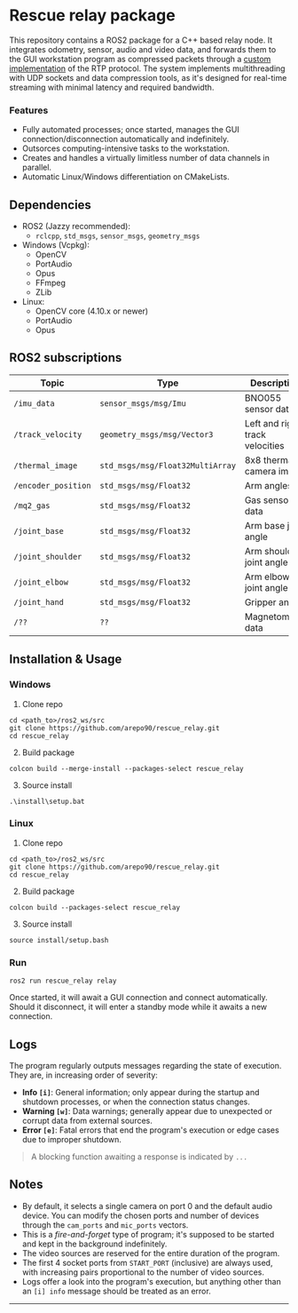 # Rescue relay package

This repository contains a ROS2 package for a C++ based relay node. It integrates odometry, sensor, audio and video data, and forwards them to the GUI workstation program as compressed packets through a [custom implementation](https://github.com/arepo90/ROTAS) of the RTP protocol. The system implements multithreading with UDP sockets and data compression tools, as it's designed for real-time streaming with minimal latency and required bandwidth.

### Features

- Fully automated processes; once started, manages the GUI connection/disconnection automatically and indefinitely.
- Outsorces computing-intensive tasks to the workstation.
- Creates and handles a virtually limitless number of data channels in parallel.
- Automatic Linux/Windows differentiation on CMakeLists.

## Dependencies

- ROS2 (Jazzy recommended):
  - `rclcpp`, `std_msgs`, `sensor_msgs`, `geometry_msgs`
- Windows (Vcpkg):
  - OpenCV 
  - PortAudio
  - Opus
  - FFmpeg
  - ZLib
- Linux:
  - OpenCV core (4.10.x or newer)
  - PortAudio 
  - Opus

## ROS2 subscriptions

| Topic               | Type                             | Description                     |
|---------------------|----------------------------------|---------------------------------|
| `/imu_data`         | `sensor_msgs/msg/Imu`            | BNO055 sensor data              |
| `/track_velocity`   | `geometry_msgs/msg/Vector3`      | Left and right track velocities |
| `/thermal_image`    | `std_msgs/msg/Float32MultiArray` | 8x8 thermal camera image        |
| `/encoder_position` | `std_msgs/msg/Float32`           | Arm angles                      |
| `/mq2_gas`          | `std_msgs/msg/Float32`           | Gas sensor data                 |
| `/joint_base`       | `std_msgs/msg/Float32`           | Arm base joint angle            |
| `/joint_shoulder`   | `std_msgs/msg/Float32`           | Arm shoulder joint angle        |
| `/joint_elbow`      | `std_msgs/msg/Float32`           | Arm elbow joint angle           |
| `/joint_hand`       | `std_msgs/msg/Float32`           | Gripper angle                   |
| `/??`               | `??`                             | Magnetometer data               |


## Installation & Usage

### Windows

1. Clone repo
```
cd <path_to>/ros2_ws/src
git clone https://github.com/arepo90/rescue_relay.git
cd rescue_relay
```

2. Build package
```
colcon build --merge-install --packages-select rescue_relay
```

3. Source install
```
.\install\setup.bat
```

### Linux

1. Clone repo
```
cd <path_to>/ros2_ws/src
git clone https://github.com/arepo90/rescue_relay.git
cd rescue_relay
```

2. Build package
```
colcon build --packages-select rescue_relay
```

3. Source install
```
source install/setup.bash
```

### Run

```
ros2 run rescue_relay relay
```

Once started, it will await a GUI connection and connect automatically. Should it disconnect, it will enter a standby mode while it awaits a new connection.

## Logs

The program regularly outputs messages regarding the state of execution. They are, in increasing order of severity:

- **Info `[i]`**: General information; only appear during the startup and shutdown processes, or when the connection status changes.
- **Warning `[w]`**: Data warnings; generally appear due to unexpected or corrupt data from external sources.
- **Error `[e]`**: Fatal errors that end the program's execution or edge cases due to improper shutdown.

> A blocking function awaiting a response is indicated by `...`

## Notes

- By default, it selects a single camera on port 0 and the default audio device. You can modify the chosen ports and number of devices through the `cam_ports` and `mic_ports` vectors.
- This is a _fire-and-forget_ type of program; it's supposed to be started and kept in the background indefinitely.
- The video sources are reserved for the entire duration of the program.
- The first 4 socket ports from `START_PORT` (inclusive) are always used, with increasing pairs proportional to the number of video sources.
- Logs offer a look into the program's execution, but anything other than an `[i] info` message should be treated as an error.

---
